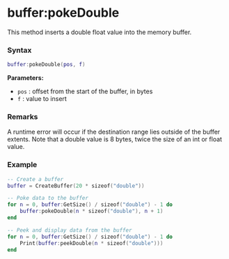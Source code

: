 # buffer:pokeDouble
This method inserts a double float value into the memory buffer.

### Syntax
```lua
buffer:pokeDouble(pos, f)
```

__Parameters:__
- `pos` : offset from the start of the buffer, in bytes
- `f` : value to insert

### Remarks
A runtime error will occur if the destination range lies outside of the buffer extents. Note that a double value is 8 bytes, twice the size of an int or float value.

### Example

```lua
-- Create a buffer
buffer = CreateBuffer(20 * sizeof("double"))

-- Poke data to the buffer
for n = 0, buffer:GetSize() / sizeof("double") - 1 do
    buffer:pokeDouble(n * sizeof("double"), n + 1)
end

-- Peek and display data from the buffer
for n = 0, buffer:GetSize() / sizeof("double") - 1 do
    Print(buffer:peekDouble(n * sizeof("double")))
end
```